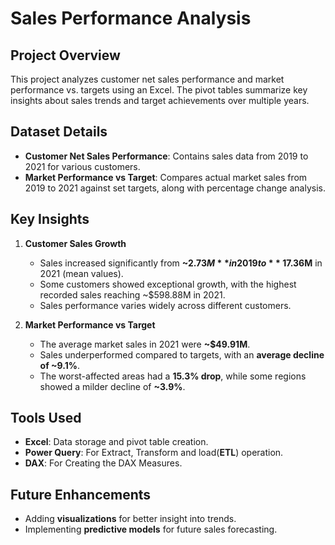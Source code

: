 # Sales Performance Analysis

## Project Overview
This project analyzes customer net sales performance and market performance vs. targets using an Excel. The pivot tables summarize key insights about sales trends and target achievements over multiple years.

## Dataset Details
- **Customer Net Sales Performance**: Contains sales data from 2019 to 2021 for various customers.
- **Market Performance vs Target**: Compares actual market sales from 2019 to 2021 against set targets, along with percentage change analysis.

## Key Insights
1. **Customer Sales Growth**
   - Sales increased significantly from **~$2.73M** in 2019 to **~$17.36M** in 2021 (mean values).
   - Some customers showed exceptional growth, with the highest recorded sales reaching ~$598.88M in 2021.
   - Sales performance varies widely across different customers.

2. **Market Performance vs Target**
   - The average market sales in 2021 were **~$49.91M**.
   - Sales underperformed compared to targets, with an **average decline of ~9.1%**.
   - The worst-affected areas had a **15.3% drop**, while some regions showed a milder decline of **~3.9%**.

## Tools Used
- **Excel**: Data storage and pivot table creation.
- **Power Query**: For Extract, Transform and load(**ETL**) operation.
- **DAX**: For Creating the DAX Measures.

## Future Enhancements
- Adding **visualizations** for better insight into trends.
- Implementing **predictive models** for future sales forecasting.

